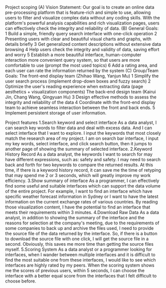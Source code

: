 Project scoping
(A) Vision Statement: 
Our goal is to create an online data pre-processing platform that is feature-rich and simple to use, allowing users to filter and visualize complex data without any coding skills. With the platform's powerful analysis capabilities and rich visualization pages, users can effectively check the integrity and reliability of data.
(B) General Goals: 
1	Build a simple, friendly query search interface with one-click operation
2	Presenting users with clear and beautiful visual charts and graphs, with details briefly
3	Get generalized content descriptions without extensive data browsing
4	Help users check the integrity and validity of data, saving effort and worry
5	Establish a more beautiful interface, human-computer interaction more convenient query system, so that users are more comfortable to use (prompt the most used topics)
6	Add a rating area, and each user can rate the information returned by the system
(C) Group/Team Goals: 
The front-end display team (Zhihao Wang, Yanjun Mu)
1	Simplify the user search process (implement drop-down boxes and fuzzy search)
2	Optimize the user's reading experience when extracting data (page aesthetics + visualization components)
The back-end design team (Kairui Jin, Chang Wang, Qingyuan Hu)
3	Design effective methods to assess the integrity and reliability of the data
4	Coordinate with the front-end display team to achieve seamless interaction between the front and back ends.
5	Implement persistent storage of user information.

Project features
1.Search keyword and select interface
As a data analyst, I can search key words to filter data and deal with excess data. And I can select interface that I want to explore. I input the keywords that most closely match the research area of my project. I am on search bar interface, I input my key words, select interface, and click search button, then it jumps to another page of showing the summary of selected interface.
2.Keyword History Record
As a data analyst, the keywords I want to search for may have different expressions, such as: safety and safety. I may need to search back and forth for two keywords to compare the returned results. At this time, if there is a keyword history record, it can save me the time of retyping that may spend me 2 or 3 seconds, which will greatly improve my work efficiency.
3.Show summary of interface
As a programmer, I can effectively find some useful and suitable interfaces which can support the data volume of the entire project. For example, I want to find an interface which have specific weather forecast information in Sydney or I want to have the latest information on the current exchange rates of various countries. By reading those visualization content, I have the potential to find an interface that meets their requirements within 3 minutes.
4.Download Raw Data
As a data analyst, in addition to showing the summary of the interface and the reasons for selection at the company's meeting, due to the requirements of some companies to back up and archive the files used, I need to provide the source file of the data returned by the interface. So, if there is a button to download the source file with one click, I will get the source file in a second. Obviously, this saves me more time than getting the source files myself. 
5.Scoring System
As a data analyst or a programmer looking for interfaces, when I wander between multiple interfaces and it is difficult to find the most suitable one from these interfaces, I would like to see which interfaces are highly rated by my peers. When the scoring system shows me the scores of previous users, within 5 seconds, I can choose the interface with a better equal score from the interfaces that I felt difficult to choose before.
